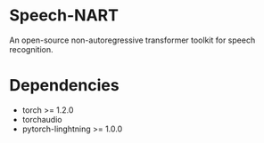 # Speech-NART
An open-source non-autoregressive transformer toolkit for speech recognition.

# Dependencies
- torch >= 1.2.0
- torchaudio
- pytorch-linghtning >= 1.0.0

